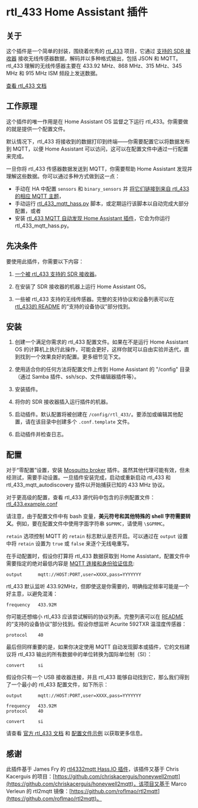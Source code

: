 # rtl_433 Home Assistant 插件

## 关于

这个插件是一个简单的封装，围绕着优秀的 [rtl_433](https://github.com/merbanan/rtl_433) 项目，它通过 [支持的 SDR 接收器](https://triq.org/rtl_433/HARDWARE.html) 接收无线传感器数据，解码并以多种格式输出，包括 JSON 和 MQTT。rtl_433 理解的无线传感器主要在 433.92 MHz、868 MHz、315 MHz、345 MHz 和 915 MHz ISM 频段上发送数据。

[查看 rtl_433 文档](https://triq.org/rtl_433)

## 工作原理

这个插件的唯一作用是在 Home Assistant OS 监督之下运行 rtl_433。你需要做的就是提供一个配置文件。

默认情况下，rtl_433 将接收到的数据打印到终端——你需要配置它以将数据发布到 MQTT，以便 Home Assistant 可以访问，这可以在配置文件中通过一行配置来完成。

一旦你将 rtl_433 传感器数据发送到 MQTT，你需要帮助 Home Assistant 发现并理解这些数据。你可以通过多种方式做到这一点：

  * 手动在 HA 中配置 `sensors` 和 `binary_sensors` 并 [将它们链接到来自 rtl_433 的相应 MQTT 主题](https://www.home-assistant.io/integrations/sensor.mqtt/)，
  * 手动运行 [rtl_433_mqtt_hass.py](https://github.com/merbanan/rtl_433/tree/master/examples/rtl_433_mqtt_hass.py) 脚本，或定期运行该脚本以自动完成大部分配置，或者
  * 安装 [rtl_433 MQTT 自动发现 Home Assistant 插件](https://github.com/pbkhrv/rtl_433-hass-addons/tree/main/rtl_433_mqtt_autodiscovery)，它会为你运行 rtl_433_mqtt_hass.py。

## 先决条件

要使用此插件，你需要以下内容：

 1. [一个被 rtl_433 支持的 SDR 接收器](https://triq.org/rtl_433/HARDWARE.html)。

 2. 在安装了 SDR 接收器的机器上运行 Home Assistant OS。

 3. 一些被 rtl_433 支持的无线传感器。完整的支持协议和设备列表可以在 [rtl_433的 README](https://github.com/merbanan/rtl_433/blob/master/README.md) 的“支持的设备协议”部分找到。

## 安装

 1. 创建一个满足你需求的 rtl_433 配置文件。如果在不是运行 Home Assistant OS 的计算机上执行此操作，可能会更好，这样你就可以自由实验并迭代，直到找到一个效果良好的配置。更多细节见下文。

 2. 使用适合你的任何方法将配置文件上传到 Home Assistant 的 "/config" 目录（通过 Samba 插件、ssh/scp、文件编辑器插件等）。

 3. 安装插件。

 5. 将你的 SDR 接收器插入运行插件的机器。

 5. 启动插件。默认配置将被创建在 `/config/rtl_433/`。要添加或编辑其他配置，请在该目录中创建多个 `.conf.template` 文件。

 6. 启动插件并检查日志。

## 配置

对于“零配置”设置，安装 [Mosquitto broker](https://github.com/home-assistant/addons/blob/master/mosquitto/DOCS.md) 插件。虽然其他代理可能有效，但未经测试，需要手动设置。一旦插件安装完成，启动或重新启动 rtl_433 和 rtl_433_mqtt_autodiscovery 插件以开始捕获已知的 433 MHz 协议。

对于更高级的配置，查看 rtl_433 源代码中包含的示例配置文件：[rtl_433.example.conf](https://github.com/merbanan/rtl_433/blob/master/conf/rtl_433.example.conf)

请注意，由于配置文件中有 bash 变量，**美元符号和其他特殊的 shell 字符需要转义**。例如，要在配置文件中使用字面字符串 `$GPRMC`，请使用 `\$GPRMC`。

`retain` 选项控制 MQTT 的 `retain` 标志默认是否开启。可以通过在 `output` 设置中将 `retain` 设置为 `true` 或 `false` 来逐个无线电重写。

在手动配置时，假设你打算将 rtl_433 数据获取到 Home Assistant，配置文件中需要指定的绝对最低内容是 [MQTT 连接和身份验证信息](https://triq.org/rtl_433/OPERATION.html#mqtt-output):

```
output      mqtt://HOST:PORT,user=XXXX,pass=YYYYYYY
```

rtl_433 默认监听 433.92MHz，但即使这是你需要的，明确指定频率可能是一个好主意，以避免混淆：

```
frequency   433.92M
```

你可能还想缩小 rtl_433 应该尝试解码的协议列表。完整列表可以在 [README](https://github.com/merbanan/rtl_433/blob/master/README.md) 的“支持的设备协议”部分找到。假设你想监听 Acurite 592TXR 温湿度传感器：

```
protocol    40
```

最后但同样重要的是，如果你决定使用 MQTT 自动发现脚本或插件，它的文档建议将 rtl_433 输出的所有数据中的单位转换为国际单位制（SI）：

```
convert     si
```

假设你只有一个 USB 接收器连接，并且 rtl_433 能够自动找到它，那么我们得到了一个最小的 rtl_433 配置文件，如下所示：

```
output      mqtt://HOST:PORT,user=XXXX,pass=YYYYYYY

frequency   433.92M
protocol    40

convert     si
```

请查看 [官方 rtl_433 文档](https://triq.org/rtl_433) 和 [配置文件示例](https://github.com/merbanan/rtl_433/tree/master/conf) 以获取更多信息。

## 感谢

此插件基于 James Fry 的 [rtl4332mqtt Hass.IO 插件](https://github.com/james-fry/hassio-addons/tree/master/rtl4332mqtt)，该插件又基于 Chris Kacerguis 的项目：[https://github.com/chriskacerguis/honeywell2mqtt](https://github.com/chriskacerguis/honeywell2mqtt)，该项目又基于 Marco Verleun 的 rtl2mqtt 镜像：[https://github.com/roflmao/rtl2mqtt](https://github.com/roflmao/rtl2mqtt)。